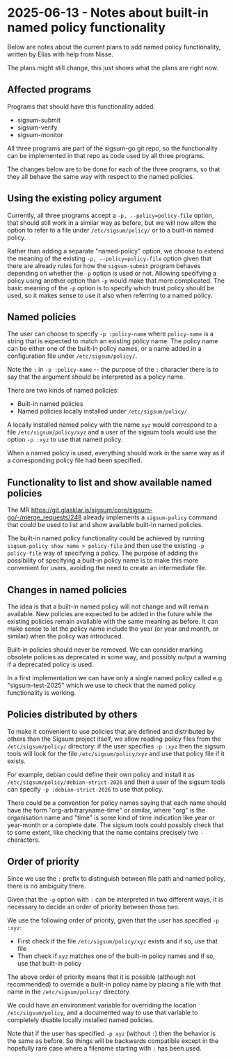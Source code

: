 # 2025-06-13 - Notes about built-in named policy functionality

Below are notes about the current plans to add named policy
functionality, written by Elias with help from Nisse.

The plans might still change, this just shows what the plans are right
now.

## Affected programs

Programs that should have this functionality added:
  - sigsum-submit
  - sigsum-verify
  - sigsum-monitor

All three programs are part of the sigsum-go git repo, so the
functionality can be implemented in that repo as code used by all
three programs.

The changes below are to be done for each of the three programs, so
that they all behave the same way with respect to the named
policies.

## Using the existing policy argument

Currently, all three programs accept a `-p, --policy=policy-file`
option, that should still work in a similar way as before, but we will
now allow the option to refer to a file under `/etc/sigsum/policy/` or
to a built-in named policy.

Rather than adding a separate "named-policy" option, we choose to
extend the meaning of the existing `-p, --policy=policy-file` option
given that there are already rules for how the `sigsum-submit` program
behaves depending on whether the `-p` option is used or not. Allowing
specifying a policy using another option than `-p` would make that
more complicated. The basic meaning of the `-p` option is to specify
which trust policy should be used, so it makes sense to use it also
when referring to a named policy.

## Named policies

The user can choose to specify `-p :policy-name` where `policy-name`
is a string that is expected to match an existing policy name. The
policy name can be either one of the built-in policy names, or a name
added in a configuration file under `/etc/sigsum/policy/`.

Note the `:` in `-p :policy-name` -- the purpose of the `:` character
there is to say that the argument should be interpreted as a policy
name.

There are two kinds of named policies:
- Built-in named policies
- Named policies locally installed under `/etc/sigsum/policy/`

A locally installed named policy with the name `xyz` would correspond
to a file `/etc/sigsum/policy/xyz` and a user of the sigsum tools
would use the option `-p :xyz` to use that named policy.

When a named policy is used, everything should work in the same way as
if a corresponding policy file had been specified.

## Functionality to list and show available named policies

The MR
https://git.glasklar.is/sigsum/core/sigsum-go/-/merge_requests/248
already implements a `sigsum-policy` command that could be used to
list and show available built-in named policies.

The built-in named policy functionality could be achieved by running
`sigsum-policy show name > policy-file` and then use the existing `-p
policy-file` way of specifying a policy. The purpose of adding the
possibility of specifying a built-in policy name is to make this more
convenient for users, avoiding the need to create an intermediate
file.

## Changes in named policies

The idea is that a built-in named policy will not change and will
remain available. New policies are expected to be added in the future
while the existing policies remain available with the same meaning as
before. It can make sense to let the policy name include the year (or
year and month, or similar) when the policy was introduced.

Built-in policies should never be removed. We can consider marking
obsolete policies as deprecated in some way, and possibly output a
warning if a deprecated policy is used.

In a first implementation we can have only a single named policy
called e.g. "sigsum-test-2025" which we use to check that the named
policy functionality is working.

## Policies distributed by others

To make it convenient to use policies that are defined and distributed
by others than the Sigsum project itself, we allow reading policy
files from the `/etc/sigsum/policy/` directory: if the user specifies
`-p :xyz` then the sigsum tools will look for the file
`/etc/sigsum/policy/xyz` and use that policy file if it exists.

For example, debian could define their own policy and install it as
`/etc/sigsum/policy/debian-strict-2026` and then a user of the sigsum
tools can specify `-p :debian-strict-2026` to use that policy.

There could be a convention for policy names saying that each name
should have the form "org-arbitraryname-time" or similar, where "org"
is the organisation name and "time" is some kind of time indication
like year or year-month or a complete date. The sigsum tools could
possibly check that to some extent, like checking that the name
contains precisely two `-` characters.

## Order of priority

Since we use the `:` prefix to distinguish between file path and named
policy, there is no ambiguity there.

Given that the `-p` option with `:` can be interpreted in two
different ways, it is necessary to decide an order of priority between
those two.

We use the following order of priority, given that the user has
specified `-p :xyz`:

- First check if the file `/etc/sigsum/policy/xyz` exists and if so, use that file
- Then check if `xyz` matches one of the built-in policy names and if so, use that built-in policy

The above order of priority means that it is possible (although not
recommended) to override a built-in policy name by placing a file with
that name in the `/etc/sigsum/policy/` directory.

We could have an environment variable for overriding the location
`/etc/sigsum/policy`, and a documented way to use that variable to
completely disable locally installed named policies.

Note that if the user has specified `-p xyz` (without `:`) then the
behavior is the same as before. So things will be backwards compatible
except in the hopefully rare case where a filename starting with `:`
has been used.
